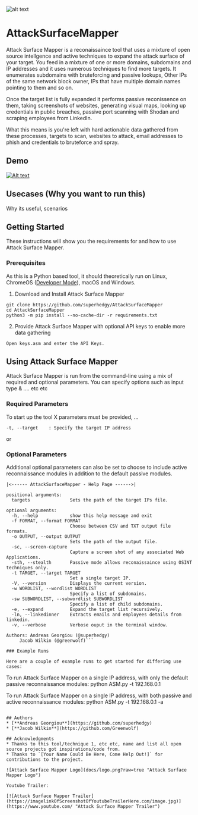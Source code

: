 ![alt text](https://img.shields.io/badge/Python-3_only-blue.svg "Python 3 only")

# AttackSurfaceMapper
Attack Surface Mapper is a reconaissaince tool that uses a mixture of open source intellgence and active techniques to expand the attack surface of your target. You feed in a mixture of one or more domains, subdomains and IP addresses and it uses numerous techniques to find more targets. It enumerates subdomains with bruteforcing and passive lookups, Other IPs of the same network block owner, IPs that have multiple domain names pointing to them and so on.

Once the target list is fully expanded it performs passive reconissence on them, taking screenshots of websites, generating visual maps, looking up credentials in public breaches, passive port scanning with Shodan and scraping employees from LinkedIn.

What this means is you're left with hard actionable data gathered from these processes, targets to scan, websites to attack, email addresses to phish and credentials to bruteforce and spray.

## Demo
[![Alt text](https://img.youtube.com/vi/buIQSf_gmdE/0.jpg)](https://www.youtube.com/watch?v=buIQSf_gmdE)

## Usecases (Why you want to run this)

Why its useful, scenarios

## Getting Started
These instructions will show you the requirements for and how to use Attack Surface Mapper.

### Prerequisites
As this is a Python based tool, it should theoretically run on Linux, ChromeOS ([Developer Mode](https://www.chromium.org/chromium-os/developer-information-for-chrome-os-devices/generic)), macOS and Windows.

1) Download and Install Attack Surface Mapper
```
git clone https://github.com/superhedgy/AttackSurfaceMapper
cd AttackSurfaceMapper
python3 -m pip install --no-cache-dir -r requirements.txt
```

2) Provide Attack Surface Mapper with optional API keys to enable more data gathering
```
Open keys.asm and enter the API Keys.
```

## Using Attack Surface Mapper

Attack Surface Mapper is run from the command-line using a mix of required and optional parameters. You can specify options such as input type & .... etc etc

### Required Parameters

To start up the tool X parameters must be provided, ...

```
-t, --target	: Specify the target IP address
```

or

### Optional Parameters
Additional optional parameters can also be set to choose to include active reconnaissance modules in addition to the default passive modules.

```
|<------ AttackSurfaceMapper - Help Page ------>|

positional arguments:
  targets               Sets the path of the target IPs file.

optional arguments:
  -h, --help            show this help message and exit
  -f FORMAT, --format FORMAT
                        Choose between CSV and TXT output file formats.
  -o OUTPUT, --output OUTPUT
                        Sets the path of the output file.
  -sc, --screen-capture
                        Capture a screen shot of any associated Web Applications.
  -sth, --stealth       Passive mode allows reconaissaince using OSINT techniques only.
  -t TARGET, --target TARGET
                        Set a single target IP.
  -V, --version         Displays the current version.
  -w WORDLIST, --wordlist WORDLIST
                        Specify a list of subdomains.
  -sw SUBWORDLIST, --subwordlist SUBWORDLIST
                        Specify a list of child subdomains.
  -e, --expand          Expand the target list recursively.
  -ln, --linkedinner    Extracts emails and employees details from linkedin.
  -v, --verbose         Verbose ouput in the terminal window.

Authors: Andreas Georgiou (@superhedgy)
	 Jacob Wilkin (@greenwolf)```

### Example Runs

Here are a couple of example runs to get started for differing use cases:

```
To run Attack Surface Mapper on a single IP address, with only the default passive reconnaissance modules:
python ASM.py -t 192.168.0.1

To run Attack Surface Mapper on a single IP address, with both passive and active reconnaissance modules:
python ASM.py -t 192.168.0.1 -a
```

## Authors
* [**Andreas Georgiou**](https://github.com/superhedgy)
* [**Jacob Wilkin**](https://github.com/Greenwolf)

## Acknowledgments
* Thanks to this tool/technique 1, etc etc, name and list all open source projects got inspirations/code from.
* Thanks to `[Your Name Could Be Here, Come Help Out!]` for contributions to the project.

![Attack Surface Mapper Logo](docs/logo.png?raw=true "Attack Surface Mapper Logo")

Youtube Trailer:

[![Attack Surface Mapper Trailer](https://imagelinkOfScreenshotOfYoutubeTrailerHere.com/image.jpg)](https://www.youtube.com/ "Attack Surface Mapper Trailer")
